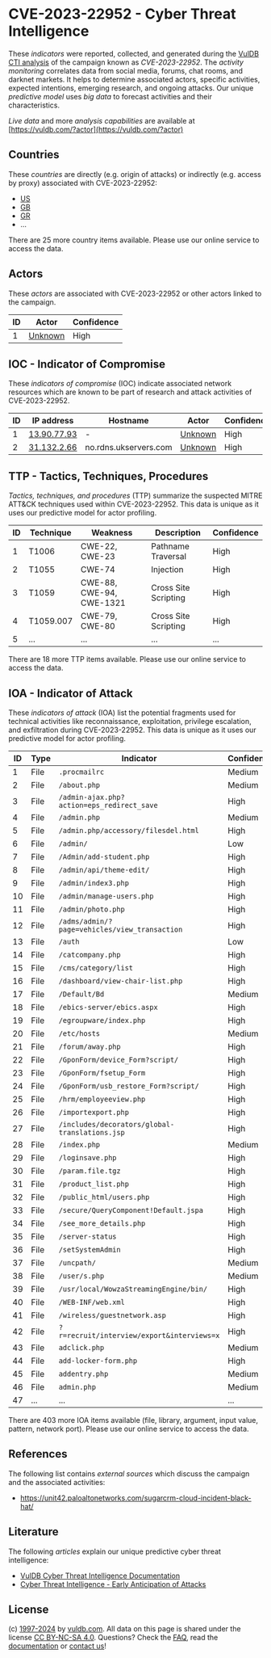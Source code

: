 # CVE-2023-22952 - Cyber Threat Intelligence

These _indicators_ were reported, collected, and generated during the [VulDB CTI analysis](https://vuldb.com/?kb.cti) of the campaign known as _CVE-2023-22952_. The _activity monitoring_ correlates data from social media, forums, chat rooms, and darknet markets. It helps to determine associated actors, specific activities, expected intentions, emerging research, and ongoing attacks. Our unique _predictive model_ uses _big data_ to forecast activities and their characteristics.

_Live data_ and more _analysis capabilities_ are available at [https://vuldb.com/?actor](https://vuldb.com/?actor)

## Countries

These _countries_ are directly (e.g. origin of attacks) or indirectly (e.g. access by proxy) associated with CVE-2023-22952:

* [US](https://vuldb.com/?country.us)
* [GB](https://vuldb.com/?country.gb)
* [GR](https://vuldb.com/?country.gr)
* ...

There are 25 more country items available. Please use our online service to access the data.

## Actors

These _actors_ are associated with CVE-2023-22952 or other actors linked to the campaign.

ID | Actor | Confidence
-- | ----- | ----------
1 | [Unknown](https://vuldb.com/?actor.unknown) | High

## IOC - Indicator of Compromise

These _indicators of compromise_ (IOC) indicate associated network resources which are known to be part of research and attack activities of CVE-2023-22952.

ID | IP address | Hostname | Actor | Confidence
-- | ---------- | -------- | ----- | ----------
1 | [13.90.77.93](https://vuldb.com/?ip.13.90.77.93) | - | [Unknown](https://vuldb.com/?actor.unknown) | High
2 | [31.132.2.66](https://vuldb.com/?ip.31.132.2.66) | no.rdns.ukservers.com | [Unknown](https://vuldb.com/?actor.unknown) | High

## TTP - Tactics, Techniques, Procedures

_Tactics, techniques, and procedures_ (TTP) summarize the suspected MITRE ATT&CK techniques used within CVE-2023-22952. This data is unique as it uses our predictive model for actor profiling.

ID | Technique | Weakness | Description | Confidence
-- | --------- | -------- | ----------- | ----------
1 | T1006 | CWE-22, CWE-23 | Pathname Traversal | High
2 | T1055 | CWE-74 | Injection | High
3 | T1059 | CWE-88, CWE-94, CWE-1321 | Cross Site Scripting | High
4 | T1059.007 | CWE-79, CWE-80 | Cross Site Scripting | High
5 | ... | ... | ... | ...

There are 18 more TTP items available. Please use our online service to access the data.

## IOA - Indicator of Attack

These _indicators of attack_ (IOA) list the potential fragments used for technical activities like reconnaissance, exploitation, privilege escalation, and exfiltration during CVE-2023-22952. This data is unique as it uses our predictive model for actor profiling.

ID | Type | Indicator | Confidence
-- | ---- | --------- | ----------
1 | File | `.procmailrc` | Medium
2 | File | `/about.php` | Medium
3 | File | `/admin-ajax.php?action=eps_redirect_save` | High
4 | File | `/admin.php` | Medium
5 | File | `/admin.php/accessory/filesdel.html` | High
6 | File | `/admin/` | Low
7 | File | `/Admin/add-student.php` | High
8 | File | `/admin/api/theme-edit/` | High
9 | File | `/admin/index3.php` | High
10 | File | `/admin/manage-users.php` | High
11 | File | `/admin/photo.php` | High
12 | File | `/adms/admin/?page=vehicles/view_transaction` | High
13 | File | `/auth` | Low
14 | File | `/catcompany.php` | High
15 | File | `/cms/category/list` | High
16 | File | `/dashboard/view-chair-list.php` | High
17 | File | `/Default/Bd` | Medium
18 | File | `/ebics-server/ebics.aspx` | High
19 | File | `/egroupware/index.php` | High
20 | File | `/etc/hosts` | Medium
21 | File | `/forum/away.php` | High
22 | File | `/GponForm/device_Form?script/` | High
23 | File | `/GponForm/fsetup_Form` | High
24 | File | `/GponForm/usb_restore_Form?script/` | High
25 | File | `/hrm/employeeview.php` | High
26 | File | `/importexport.php` | High
27 | File | `/includes/decorators/global-translations.jsp` | High
28 | File | `/index.php` | Medium
29 | File | `/loginsave.php` | High
30 | File | `/param.file.tgz` | High
31 | File | `/product_list.php` | High
32 | File | `/public_html/users.php` | High
33 | File | `/secure/QueryComponent!Default.jspa` | High
34 | File | `/see_more_details.php` | High
35 | File | `/server-status` | High
36 | File | `/setSystemAdmin` | High
37 | File | `/uncpath/` | Medium
38 | File | `/user/s.php` | Medium
39 | File | `/usr/local/WowzaStreamingEngine/bin/` | High
40 | File | `/WEB-INF/web.xml` | High
41 | File | `/wireless/guestnetwork.asp` | High
42 | File | `?r=recruit/interview/export&interviews=x` | High
43 | File | `adclick.php` | Medium
44 | File | `add-locker-form.php` | High
45 | File | `addentry.php` | Medium
46 | File | `admin.php` | Medium
47 | ... | ... | ...

There are 403 more IOA items available (file, library, argument, input value, pattern, network port). Please use our online service to access the data.

## References

The following list contains _external sources_ which discuss the campaign and the associated activities:

* https://unit42.paloaltonetworks.com/sugarcrm-cloud-incident-black-hat/

## Literature

The following _articles_ explain our unique predictive cyber threat intelligence:

* [VulDB Cyber Threat Intelligence Documentation](https://vuldb.com/?kb.cti)
* [Cyber Threat Intelligence - Early Anticipation of Attacks](https://www.scip.ch/en/?labs.20201022)

## License

(c) [1997-2024](https://vuldb.com/?kb.changelog) by [vuldb.com](https://vuldb.com/?kb.about). All data on this page is shared under the license [CC BY-NC-SA 4.0](https://creativecommons.org/licenses/by-nc-sa/4.0/). Questions? Check the [FAQ](https://vuldb.com/?kb.faq), read the [documentation](https://vuldb.com/?kb) or [contact us](https://vuldb.com/?contact)!
